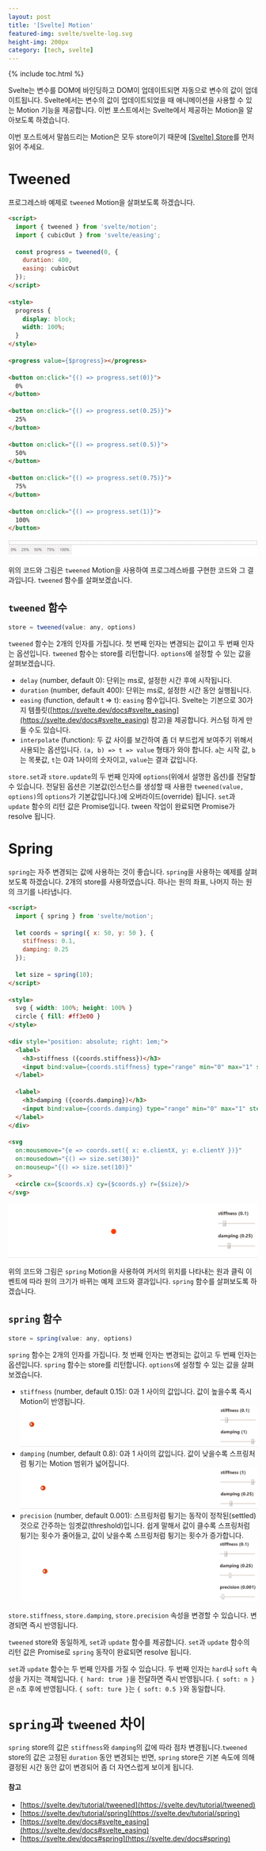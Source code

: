 ```yaml
---
layout: post
title: '[Svelte] Motion'
featured-img: svelte/svelte-log.svg
height-img: 200px
category: [tech, svelte]
---
```

{% include toc.html %}

Svelte는 변수를 DOM에 바인딩하고 DOM이 업데이트되면 자동으로 변수의 값이 업데이트됩니다. Svelte에서는 변수의 값이 업데이트되었을 때 애니메이션을 사용할 수 있는 Motion 기능을 제공합니다. 이번 포스트에서는 Svelte에서 제공하는 Motion을 알아보도록 하겠습니다.

이번 포스트에서 말씀드리는 Motion은 모두 store이기 때문에 [[Svelte] Store](/tech/svelte/store)를 먼저 읽어 주세요.

# Tweened
프로그레스바 예제로 `tweened` Motion을 살펴보도록 하겠습니다.

```html
<script>
  import { tweened } from 'svelte/motion';
  import { cubicOut } from 'svelte/easing';

  const progress = tweened(0, {
    duration: 400,
    easing: cubicOut
  });
</script>

<style>
  progress {
    display: block;
    width: 100%;
  }
</style>

<progress value={$progress}></progress>

<button on:click="{() => progress.set(0)}">
  0%
</button>

<button on:click="{() => progress.set(0.25)}">
  25%
</button>

<button on:click="{() => progress.set(0.5)}">
  50%
</button>

<button on:click="{() => progress.set(0.75)}">
  75%
</button>

<button on:click="{() => progress.set(1)}">
  100%
</button>
```

![프로그레스바](/assets/img/posts/svelte/progressbar.gif)

위의 코드와 그림은 `tweened` Motion을 사용하여 프로그레스바를 구현한 코드와 그 결과입니다. `tweened` 함수를 살펴보겠습니다.

## `tweened` 함수
```js
store = tweened(value: any, options)
```

`tweened` 함수는 2개의 인자를 가집니다. 첫 번째 인자는 변경되는 값이고 두 번째 인자는 옵션입니다. `tweened` 함수는 store를 리턴합니다. `options`에 설정할 수 있는 값을 살펴보겠습니다.

- `delay` (number, default 0): 단위는 ms로, 설정한 시간 후에 시작됩니다.
- `duration` (number, default 400): 단위는 ms로, 설정한 시간 동안 실행됩니다.
- `easing` (function, default t => t): `easing` 함수입니다. Svelte는 기본으로 30가지 템플릿([https://svelte.dev/docs#svelte_easing](https://svelte.dev/docs#svelte_easing) 참고)을 제공합니다. 커스텀 하게 만들 수도 있습니다.
- `interpolate` (function): 두 값 사이를 보간하여 좀 더 부드럽게 보여주기 위해서 사용되는 옵션입니다. `(a, b) => t => value` 형태가 와야 합니다. `a`는 시작 값, `b`는 목푯값, `t`는 0과 1사이의 숫자이고, `value`는 결과 값입니다.

`store.set`과 `store.update`의 두 번째 인자에 `options`(위에서 설명한 옵션)를 전달할 수 있습니다. 전달된 옵션은 기본값(인스턴스를 생성할 때 사용한 `tweened(value, options)`의 `options`가 기본값입니다.)에 오버라이드(override) 됩니다. `set`과 `update` 함수의 리턴 값은 Promise입니다. tween 작업이 완료되면 Promise가 resolve 됩니다.

# Spring
`spring`는 자주 변경되는 값에 사용하는 것이 좋습니다. `spring`을 사용하는 예제를 살펴보도록 하겠습니다. 2개의 store를 사용하였습니다. 하나는 원의 좌표, 나머지 하는 원의 크기를 나타냅니다.

```html
<script>
  import { spring } from 'svelte/motion';

  let coords = spring({ x: 50, y: 50 }, {
    stiffness: 0.1,
    damping: 0.25
  });

  let size = spring(10);
</script>

<style>
  svg { width: 100%; height: 100% }
  circle { fill: #ff3e00 }
</style>

<div style="position: absolute; right: 1em;">
  <label>
    <h3>stiffness ({coords.stiffness})</h3>
    <input bind:value={coords.stiffness} type="range" min="0" max="1" step="0.01">
  </label>

  <label>
    <h3>damping ({coords.damping})</h3>
    <input bind:value={coords.damping} type="range" min="0" max="1" step="0.01">
  </label>
</div>

<svg
  on:mousemove="{e => coords.set({ x: e.clientX, y: e.clientY })}"
  on:mousedown="{() => size.set(30)}"
  on:mouseup="{() => size.set(10)}"
>
  <circle cx={$coords.x} cy={$coords.y} r={$size}/>
</svg>
```

![커서 이동](/assets/img/posts/svelte/cursor.gif)

위의 코드와 그림은 `spring` Motion을 사용하여 커서의 위치를 나타내는 원과 클릭 이벤트에 따라 원의 크기가 바뀌는 예제 코드와 결과입니다. `spring` 함수를 살펴보도록 하겠습니다.

## `spring` 함수
```js
store = spring(value: any, options)
```

`spring` 함수는 2개의 인자를 가집니다. 첫 번째 인자는 변경되는 값이고 두 번째 인자는 옵션입니다. `spring` 함수는 store를 리턴합니다. `options`에 설정할 수 있는 값을 살펴보겠습니다.

- `stiffness` (number, default 0.15): 0과 1 사이의 값입니다. 값이 높을수록 즉시 Motion이 반영됩니다.
![커서 이동](/assets/img/posts/svelte/cursor_stiffness.gif)
- `damping` (number, default 0.8): 0과 1 사이의 값입니다. 값이 낮을수록 스프링처럼 튕기는 Motion 범위가 넓어집니다.
![커서 이동](/assets/img/posts/svelte/cursor_damping.gif)
- `precision` (number, default 0.001): 스프링처럼 튕기는 동작이 정착된(settled) 것으로 간주하는 임곗값(threshold)입니다. 쉽게 말해서 값이 클수록 스프링처럼 튕기는 횟수가 줄어들고, 값이 낮을수록 스프링처럼 튕기는 횟수가 증가합니다.
![커서 이동](/assets/img/posts/svelte/cursor_precision.gif)

`store.stiffness`, `store.damping`, `store.precision` 속성을 변경할 수 있습니다. 변경되면 즉시 반영됩니다.

`tweened` store와 동일하게, `set`과 `update` 함수를 제공합니다. `set`과 `update` 함수의 리턴 값은 Promise로 `spring` 동작이 완료되면 resolve 됩니다.

`set`과 `update` 함수는 두 번째 인자를 가질 수 있습니다. 두 번째 인자는 `hard`나 `soft` 속성을 가지는 객체입니다. `{ hard: true }`을 전달하면 즉시 반영됩니다. `{ soft: n }`은 `n`초 후에 반영됩니다. `{ soft: ture }`는 `{ soft: 0.5 }`와 동일합니다.

# `spring`과 `tweened` 차이
`spring` store의 값은 `stiffness`와 `damping`의 값에 따라 점차 변경됩니다.`tweened` store의 값은 고정된 `duration` 동안 변경되는 반면, `spring` store은 기본 속도에 의해 결정된 시간 동안 값이 변경되어 좀 더 자연스럽게 보이게 됩니다.

#### 참고
- [https://svelte.dev/tutorial/tweened](https://svelte.dev/tutorial/tweened)
- [https://svelte.dev/tutorial/spring](https://svelte.dev/tutorial/spring)
- [https://svelte.dev/docs#svelte_easing](https://svelte.dev/docs#svelte_easing)
- [https://svelte.dev/docs#spring](https://svelte.dev/docs#spring)
